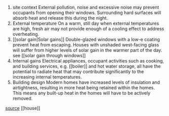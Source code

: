 1. site context
   External pollution, noise and excessive noise may prevent occupants from opening their windows. Surrounding hard surfaces will absorb heat and release this during the night.
2. External temperature
   On a warm, still day when external temperatures are high, fresh air may not provide enough of a cooling effect to address overheating.
3. [[solar gain|Solar gains]]
   Double-glazed windows with a low-e coating prevent heat from escaping. Houses with unshaded west-facing glass will suffer from higher levels of solar gain in the warmer part of the day. see [[solar gain through windows]]
4. Internal gains 
   Electrical appliances, occupant activities such as cooking, and building services, e.g. [[boiler]] and hot water storage, all have the potential to radiate heat that may contribute significantly to the increasing internal temperatures.
5. Building design
   Modern homes have increased levels of insulation and airtightness, resulting in more heat being retained within the homes. This means any built-up heat in the homes will have to be actively removed.

[source](https://shadeit.wpengine.com/wp-content/uploads/2016/09/ZCH-Overheating-In-Homes-The-Big-Picture.pdf)
[[house]]